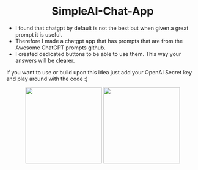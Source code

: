 <h1 align="center">SimpleAI-Chat-App</h1>

- I found that chatgpt by default is not the best but when given a great prompt it is useful.
- Therefore I made a chatgpt app that has prompts that are from the Awesome ChatGPT prompts github.
- I created dedicated buttons to be able to use them. This way your answers will be clearer.

If you want to use or build upon this idea just add your OpenAI Secret key and play around with the code :)

<p align="center">
  <img src="https://github.com/Dre00dev/SimpleAI-Chat-App/assets/109707956/ef9a5c9d-76ec-4cd5-8af3-3d6306ed76b8" width="200" />
  <img src="https://github.com/Dre00dev/SimpleAI-Chat-App/assets/109707956/f4806d9c-12cd-4bd0-881e-2b965d98f9ef" width="200" />
</p>
